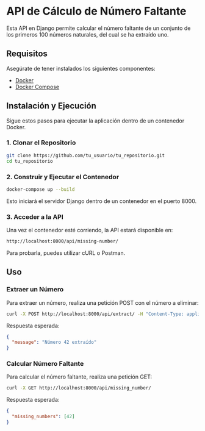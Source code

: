 # API de Cálculo de Número Faltante

Esta API en Django permite calcular el número faltante de un conjunto de los primeros 100 números naturales, del cual se ha extraído uno.

## Requisitos

Asegúrate de tener instalados los siguientes componentes:

- [Docker](https://docs.docker.com/get-docker/)
- [Docker Compose](https://docs.docker.com/compose/install/)

## Instalación y Ejecución

Sigue estos pasos para ejecutar la aplicación dentro de un contenedor Docker.

### 1. Clonar el Repositorio

```sh
git clone https://github.com/tu_usuario/tu_repositorio.git
cd tu_repositorio
```

### 2. Construir y Ejecutar el Contenedor

```sh
docker-compose up --build
```
Esto iniciará el servidor Django dentro de un contenedor en el puerto 8000.

### 3. Acceder a la API

Una vez el contenedor esté corriendo, la API estará disponible en:

```sh
http://localhost:8000/api/missing-number/
```

Para probarla, puedes utilizar cURL o Postman.

## Uso

### Extraer un Número
Para extraer un número, realiza una petición POST con el número a eliminar:

```sh
curl -X POST http://localhost:8000/api/extract/ -H "Content-Type: application/json" -d '{"number": 42}'
```

Respuesta esperada:
```json
{
  "message": "Número 42 extraído"
}
```

### Calcular Número Faltante
Para calcular el número faltante, realiza una petición GET:
```sh
curl -X GET http://localhost:8000/api/missing_number/
```

Respuesta esperada:
```json
{
  "missing_numbers": [42]
}
```